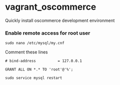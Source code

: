 # vagrant_oscommerce
Quickly install oscommerce development environment

### Enable remote access for root user

```vagrant ssh
sudo nano /etc/mysql/my.cnf
```

Comment these lines

```# skip-external-locking
# bind-address          = 127.0.0.1
```

```CREATE USER 'root'@'%' IDENTIFIED BY 'root';
GRANT ALL ON *.* TO 'root'@'%';
```

`sudo service mysql restart`